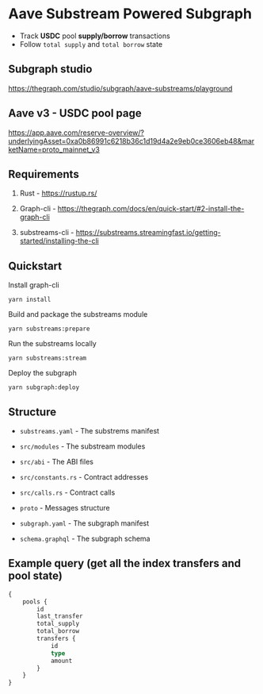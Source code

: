 # Aave Substream Powered Subgraph

- Track **USDC** pool **supply/borrow** transactions 
- Follow `total supply` and `total borrow` state



## Subgraph studio
https://thegraph.com/studio/subgraph/aave-substreams/playground



## Aave v3 - USDC pool page
https://app.aave.com/reserve-overview/?underlyingAsset=0xa0b86991c6218b36c1d19d4a2e9eb0ce3606eb48&marketName=proto_mainnet_v3



## Requirements

1. Rust - https://rustup.rs/

2. Graph-cli - https://thegraph.com/docs/en/quick-start/#2-install-the-graph-cli

3. substreams-cli - https://substreams.streamingfast.io/getting-started/installing-the-cli



## Quickstart

Install graph-cli

```
yarn install
```

Build and package the substreams module

```
yarn substreams:prepare
```

Run the substreams locally

```
yarn substreams:stream
```

Deploy the subgraph

```
yarn subgraph:deploy
```



## Structure

- `substreams.yaml` - The substrems manifest
- `src/modules` - The substream modules
- `src/abi` - The ABI files
- `src/constants.rs` - Contract addresses
- `src/calls.rs` - Contract calls
- `proto` - Messages structure


- `subgraph.yaml` - The subgraph manifest
- `schema.graphql` - The subgraph schema



## Example query (get all the index transfers and pool state)

```graphql
{
    pools {
        id
        last_transfer
        total_supply
        total_borrow
        transfers {
            id
            type
            amount
        }
    }
}
```